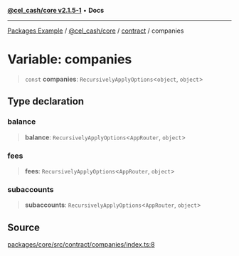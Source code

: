 [**@cel_cash/core v2.1.5-1**](../../README.md) • **Docs**

***

[Packages Example](../../../../README.md) / [@cel\_cash/core](../../README.md) / [contract](../README.md) / companies

# Variable: companies

> `const` **companies**: `RecursivelyApplyOptions`\<`object`, `object`\>

## Type declaration

### balance

> **balance**: `RecursivelyApplyOptions`\<`AppRouter`, `object`\>

### fees

> **fees**: `RecursivelyApplyOptions`\<`AppRouter`, `object`\>

### subaccounts

> **subaccounts**: `RecursivelyApplyOptions`\<`AppRouter`, `object`\>

## Source

[packages/core/src/contract/companies/index.ts:8](https://github.com/Pyxlab/celcash/blob/a34e89ae69c9dcb41ba66226cb05c8c8b83b7cf4/packages/core/src/contract/companies/index.ts#L8)
